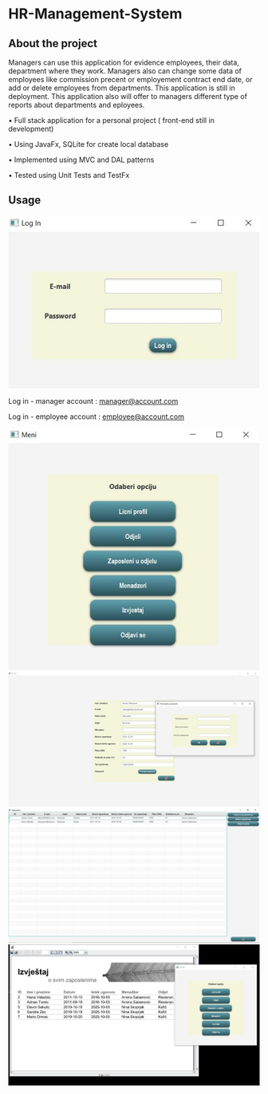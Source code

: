 # HR-Management-System

## About the project

 Managers can use this application for evidence employees, their data, department where they work. Managers also can change some data of employees like commission precent or employement contract end date, or add or delete employees from departments.
This application is still in deployment. This application also will offer to managers different type of reports about departments and eployees. 

• Full stack application for a personal project ( front-end still in development)

• Using JavaFx, SQLite for create local database

• Implemented using MVC and DAL patterns

• Tested using Unit Tests and TestFx

## Usage
![Test image 1](https://github.com/asabanovic6/HR-Management-System/blob/master/resources/Interface/logIn.jpg)

Log in - manager account : manager@account.com

Log in - employee account : employee@account.com

![Test image 2](https://github.com/asabanovic6/HR-Management-System/blob/master/resources/Interface/Menu.jpg)
![Test image 3](https://github.com/asabanovic6/HR-Management-System/blob/master/resources/Interface/Profile.jpg)
![Test image 4](https://github.com/asabanovic6/HR-Management-System/blob/master/resources/Interface/Employees.jpg)
![Test image 4](https://github.com/asabanovic6/HR-Management-System/blob/master/resources/Interface/Report.jpg)

